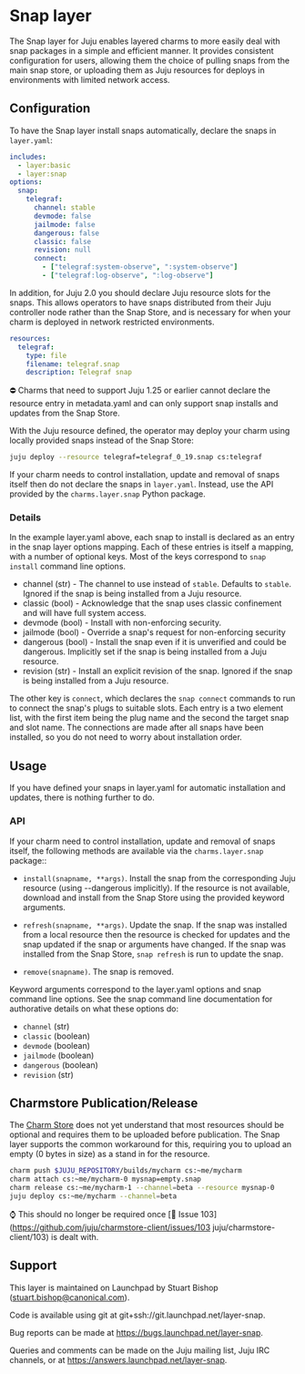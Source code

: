 # Snap layer

The Snap layer for Juju enables layered charms to more easily deal with
snap packages in a simple and efficient manner. It provides consistent
configuration for users, allowing them the choice of pulling snaps
from the main snap store, or uploading them as Juju resources for deploys
in environments with limited network access.


## Configuration

To have the Snap layer install snaps automatically, declare the snaps in
`layer.yaml`:

```yaml
includes:
  - layer:basic
  - layer:snap
options:
  snap:
    telegraf:
      channel: stable
      devmode: false
      jailmode: false
      dangerous: false
      classic: false
      revision: null
      connect:
        - ["telegraf:system-observe", ":system-observe"]
        - ["telegraf:log-observe", ":log-observe"]
```

In addition, for Juju 2.0 you should declare Juju resource slots for
the snaps. This allows operators to have snaps distributed from their
Juju controller node rather than the Snap Store, and is necessary for
when your charm is deployed in network restricted environments.

```yaml
resources:
  telegraf:
    type: file
    filename: telegraf.snap
    description: Telegraf snap
```

:no_entry: Charms that need to support Juju 1.25 or earlier cannot
declare the resource entry in metadata.yaml and can only support snap
installs and updates from the Snap Store.

With the Juju resource defined, the operator may deploy your charm
using locally provided snaps instead of the Snap Store:

```sh
juju deploy --resource telegraf=telegraf_0_19.snap cs:telegraf
```

If your charm needs to control installation, update and removal of
snaps itself then do not declare the snaps in `layer.yaml`. Instead,
use the API provided by the `charms.layer.snap` Python package.


### Details

In the example layer.yaml above, each snap to install is declared as an
entry in the snap layer options mapping. Each of these entries is
itself a mapping, with a number of optional keys. Most of the keys
correspond to `snap install` command line options.

* channel (str) - The channel to use instead of `stable`. Defaults to `stable`.
                  Ignored if the snap is being installed from a Juju resource.
* classic (bool) - Acknowledge that the snap uses classic confinement and
                   will have full system access.
* devmode (bool) - Install with non-enforcing security.
* jailmode (bool) - Override a snap's request for non-enforcing security
* dangerous (bool) - Install the snap even if it is unverified and could
                     be dangerous. Implicitly set if the snap is being
                     installed from a Juju resource.
* revision (str) - Install an explicit revision of the snap. Ignored if the
                   snap is being installed from a Juju resource.

The other key is `connect`, which declares the `snap connect` commands
to run to connect the snap's plugs to suitable slots. Each entry is a
two element list, with the first item being the plug name and the second
the target snap and slot name. The connections are made after all snaps
have been installed, so you do not need to worry about installation
order.


## Usage

If you have defined your snaps in layer.yaml for automatic installation
and updates, there is nothing further to do.

### API
 
If your charm need to control installation, update and removal of snaps
itself, the following methods are available via the `charms.layer.snap`
package::

* `install(snapname, **args)`. Install the snap from the corresponding Juju
  resource (using --dangerous implicitly). If the resource is not
  available, download and install from the Snap Store using the provided
  keyword arguments.

* `refresh(snapname, **args)`. Update the snap. If the snap was installed
  from a local resource then the resource is checked for updates and the
  snap updated if the snap or arguments have changed. If the snap was
  installed from the Snap Store, `snap refresh` is run to update the snap.

* `remove(snapname)`. The snap is removed.

Keyword arguments correspond to the layer.yaml options and snap command line
options. See the snap command line documentation for authorative details on
what these options do:

* `channel` (str)
* `classic` (boolean)
* `devmode` (boolean)
* `jailmode` (boolean)
* `dangerous` (boolean)
* `revision` (str)


## Charmstore Publication/Release

The [Charm Store](https://jujucharms.com) does not yet understand that
most resources should be optional and requires them to be uploaded
before publication. The Snap layer supports the common workaround for
this, requiring you to upload an empty (0 bytes in size) as a stand in
for the resource.

```sh
charm push $JUJU_REPOSITORY/builds/mycharm cs:~me/mycharm
charm attach cs:~me/mycharm-0 mysnap=empty.snap
charm release cs:~me/mycharm-1 --channel=beta --resource mysnap-0
juju deploy cs:~me/mycharm --channel=beta
```

:watch: This should no longer be required once [:bug: Issue 103](https://github.com/juju/charmstore-client/issues/103 juju/charmstore-client/103) is dealt with.


## Support

This layer is maintained on Launchpad by
Stuart Bishop (stuart.bishop@canonical.com).

Code is available using git at git+ssh://git.launchpad.net/layer-snap.

Bug reports can be made at https://bugs.launchpad.net/layer-snap.

Queries and comments can be made on the Juju mailing list, Juju IRC
channels, or at https://answers.launchpad.net/layer-snap.
